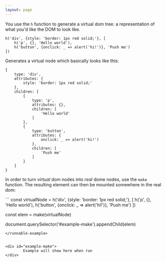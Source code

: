 ```yaml
---
layout: page
---
```


You use the `h` function to generate a virtual dom tree: a representation of what you'd like the DOM to look like.

```
h('div', {style: 'border: 1px red solid;'}, [
    h('p', {}, 'Hello world'),
    h('button', {onclick: _ => alert('hi!')}, 'Push me')
])
```

Generates a virtual node which basically looks like this:

```
{
    type: 'div',
    attributes: {
        style: 'border: 1px red solid;'
    },
    children: [
        {
            type: 'p',
            attributes: {},
            children: [
                'Hello world'
            ]
        },
        {
            type: 'button',
            attributes: {
                onclick: _ => alert('hi!')
            },
            children: [
                'Push me'
            ]
        }
    ]
}
```

In order to turn *virtual* dom nodes into *real* dome nodes, use the `make` function. The resulting element can then be mounted 
somewhere in the real dom:


<runnable-example>
```
const virtualNode = h('div', {style: 'border: 1px red solid;'}, [
    h('p', {}, 'Hello world'),
    h('button', {onclick: _ => alert('hi!')}, 'Push me')
])

const elem = make(virtualNode)

document.querySelector('#example-make').appendChild(elem)
```
</runnable-example>


<div id="example-make">
        Example will show here when run
</div>

